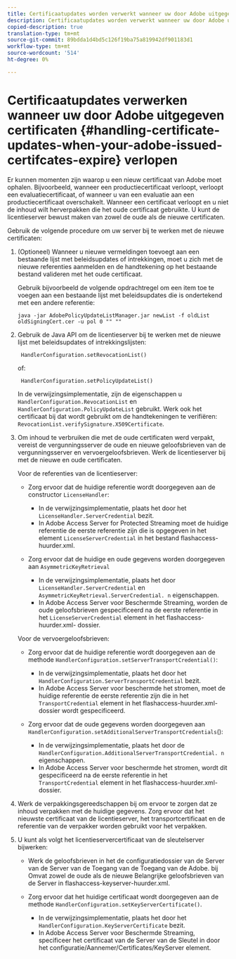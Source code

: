 ```yaml
---
title: Certificaatupdates worden verwerkt wanneer uw door Adobe uitgegeven certificaten verlopen
description: Certificaatupdates worden verwerkt wanneer uw door Adobe uitgegeven certificaten verlopen
copied-description: true
translation-type: tm+mt
source-git-commit: 89bdda1d4bd5c126f19ba75a819942df901183d1
workflow-type: tm+mt
source-wordcount: '514'
ht-degree: 0%

---
```



# Certificaatupdates verwerken wanneer uw door Adobe uitgegeven certificaten {#handling-certificate-updates-when-your-adobe-issued-certifcates-expire} verlopen

Er kunnen momenten zijn waarop u een nieuw certificaat van Adobe moet ophalen. Bijvoorbeeld, wanneer een productiecertificaat verloopt, verloopt een evaluatiecertificaat, of wanneer u van een evaluatie aan een productiecertificaat overschakelt. Wanneer een certificaat verloopt en u niet de inhoud wilt herverpakken die het oude certificaat gebruikte. U kunt de licentieserver bewust maken van zowel de oude als de nieuwe certificaten.

Gebruik de volgende procedure om uw server bij te werken met de nieuwe certificaten:

1. (Optioneel) Wanneer u nieuwe vermeldingen toevoegt aan een bestaande lijst met beleidsupdates of intrekkingen, moet u zich met de nieuwe referenties aanmelden en de handtekening op het bestaande bestand valideren met het oude certificaat.

   Gebruik bijvoorbeeld de volgende opdrachtregel om een item toe te voegen aan een bestaande lijst met beleidsupdates die is ondertekend met een andere referentie:

   ```
   java -jar AdobePolicyUpdateListManager.jar newList -f oldList oldSigningCert.cer -u pol 0 "" ""
   ```

1. Gebruik de Java API om de licentieserver bij te werken met de nieuwe lijst met beleidsupdates of intrekkingslijsten:

   ```
    HandlerConfiguration.setRevocationList() 
   ```

   of:

   ```
    HandlerConfiguration.setPolicyUpdateList()
   ```

   In de verwijzingsimplementatie, zijn de eigenschappen u `HandlerConfiguration.RevocationList` en `HandlerConfiguration.PolicyUpdateList` gebruikt. Werk ook het certificaat bij dat wordt gebruikt om de handtekeningen te verifiëren: `RevocationList.verifySignature.X509Certificate`.

1. Om inhoud te verbruiken die met de oude certificaten werd verpakt, vereist de vergunningsserver de oude en nieuwe geloofsbrieven van de vergunningsserver en vervoergeloofsbrieven. Werk de licentieserver bij met de nieuwe en oude certificaten.

   Voor de referenties van de licentieserver:

   * Zorg ervoor dat de huidige referentie wordt doorgegeven aan de constructor `LicenseHandler`:

      * In de verwijzingsimplementatie, plaats het door het `LicenseHandler.ServerCredential` bezit.
      * In Adobe Access Server for Protected Streaming moet de huidige referentie de eerste referentie zijn die is opgegeven in het element `LicenseServerCredential` in het bestand flashaccess-huurder.xml.
   * Zorg ervoor dat de huidige en oude gegevens worden doorgegeven aan `AsymmetricKeyRetrieval`

      * In de verwijzingsimplementatie, plaats het door `LicenseHandler.ServerCredential` en `AsymmetricKeyRetrieval.ServerCredential. n` eigenschappen.
      * In Adobe Access Server voor Beschermde Streaming, worden de oude geloofsbrieven gespecificeerd na de eerste referentie in het `LicenseServerCredential` element in het flashaccess-huurder.xml- dossier.

   Voor de vervoergeloofsbrieven:

   * Zorg ervoor dat de huidige referentie wordt doorgegeven aan de methode `HandlerConfiguration.setServerTransportCredential()`:

      * In de verwijzingsimplementatie, plaats het door het `HandlerConfiguration.ServerTransportCredential` bezit.
      * In Adobe Access Server voor beschermde het stromen, moet de huidige referentie de eerste referentie zijn die in het `TransportCredential` element in het flashaccess-huurder.xml- dossier wordt gespecificeerd.
   * Zorg ervoor dat de oude gegevens worden doorgegeven aan `HandlerConfiguration.setAdditionalServerTransportCredentials`():

      * In de verwijzingsimplementatie, plaats het door de `HandlerConfiguration.AdditionalServerTransportCredential. n` eigenschappen.
      * In Adobe Access Server voor beschermde het stromen, wordt dit gespecificeerd na de eerste referentie in het `TransportCredential` element in het flashaccess-huurder.xml- dossier.




1. Werk de verpakkingsgereedschappen bij om ervoor te zorgen dat ze inhoud verpakken met de huidige gegevens. Zorg ervoor dat het nieuwste certificaat van de licentieserver, het transportcertificaat en de referentie van de verpakker worden gebruikt voor het verpakken.
1. U kunt als volgt het licentieservercertificaat van de sleutelserver bijwerken:

   * Werk de geloofsbrieven in het de configuratiedossier van de Server van de Server van de Toegang van de Toegang van de Adobe. bij Omvat zowel de oude als de nieuwe Belangrijke geloofsbrieven van de Server in flashaccess-keyserver-huurder.xml.
   * Zorg ervoor dat het huidige certificaat wordt doorgegeven aan de methode `HandlerConfiguration.setKeyServerCertificate()`.

      * In de verwijzingsimplementatie, plaats het door het `HandlerConfiguration.KeyServerCertificate` bezit.
      * In Adobe Access Server voor Beschermde Streaming, specificeer het certificaat van de Server van de Sleutel in door het configuratie/Aannemer/Certificates/KeyServer element.

